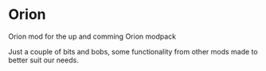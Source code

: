 # Orion
Orion mod for the up and comming Orion modpack

Just a couple of bits and bobs, some functionality from other mods made to better suit our needs.
